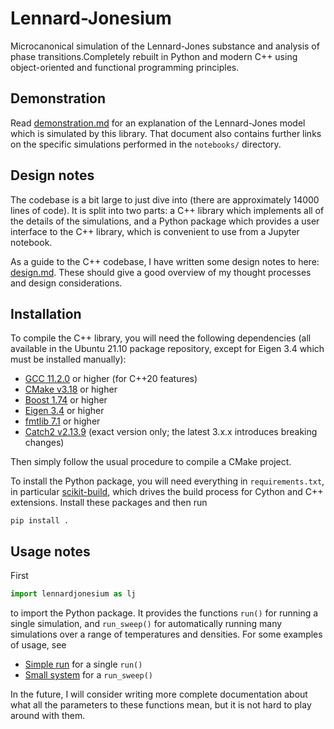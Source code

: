 # Lennard-Jonesium

Microcanonical simulation of the Lennard-Jones substance and analysis of phase transitions.Completely rebuilt in Python and modern C++ using object-oriented and functional programming principles.

## Demonstration

Read [demonstration.md](notebooks/demonstration.md) for an explanation of the Lennard-Jones model which is simulated by this library.  That document also contains further links on the specific simulations performed in the `notebooks/` directory.

## Design notes

The codebase is a bit large to just dive into (there are approximately 14000 lines of code).  It is split into two parts: a C++ library which implements all of the details of the simulations, and a Python package which provides a user interface to the C++ library, which is convenient to use from a Jupyter notebook.

As a guide to the C++ codebase, I have written some design notes to here: [design.md](src/design.md).  These should give a good overview of my thought processes and design considerations.

## Installation

To compile the C++ library, you will need the following dependencies (all available in the Ubuntu 21.10 package repository, except for Eigen 3.4 which must be installed manually):

- [GCC 11.2.0](https://gcc.gnu.org/gcc-11/) or higher (for C++20 features)
- [CMake v3.18](https://cmake.org/) or higher
- [Boost 1.74](https://www.boost.org/) or higher
- [Eigen 3.4](https://eigen.tuxfamily.org/index.php?title=Main_Page) or higher
- [fmtlib 7.1](https://fmt.dev/latest/index.html) or higher
- [Catch2 v2.13.9](https://github.com/catchorg/Catch2/tree/v2.13.9) (exact version only; the latest 3.x.x introduces breaking changes)

Then simply follow the usual procedure to compile a CMake project.

To install the Python package, you will need everything in `requirements.txt`, in particular [scikit-build](https://scikit-build.readthedocs.io/en/latest/index.html), which drives the build process for Cython and C++ extensions.  Install these packages and then run

    pip install .

## Usage notes

First

```py
import lennardjonesium as lj
```

to import the Python package.  It provides the functions `run()` for running a single simulation, and `run_sweep()` for automatically running many simulations over a range of temperatures and densities.  For some examples of usage, see

- [Simple run](notebooks/simple_run/simple_run.pdf) for a single `run()`
- [Small system](notebooks/small_system/small_system.pdf) for a `run_sweep()`

In the future, I will consider writing more complete documentation about what all the parameters to these functions mean, but it is not hard to play around with them.
